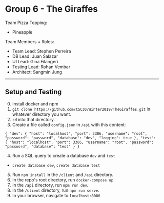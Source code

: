 # Group 6 - The Giraffes
Team Pizza Topping: 
* Pineapple

Team Members + Roles:
* Team Lead: Stephen Perreira
* DB Lead: Juan Salazar
* UI Lead: Gina Filangeri
* Testing Lead: Rohan Vembar
* Architect: Sangmin Jung

---

## Setup and Testing
0. Install docker and npm
1. `git clone https://github.com/CSC307Winter2019/TheGiraffes.git` in whatever directory you want.
2. `cd` into that directory.
3. Create a file called `config.json` in `/api` with this content:

 `{
  "dev": {
    "host": "localhost",
    "port": 3306,
    "username": "root",
    "password": "password",
    "database": "dev",
    "logging": true
  },
  "test": {
    "host": "localhost",
    "port": 3306,
    "username": "root",
    "password": "password",
    "database": "test"
  }
}`

4. Run a SQL query to create a database `dev` and `test`
 * `create database dev`, `create database test`
5. Run `npm install` in the `/client` and `/api` directory.
6. In the repo's root directory, run `docker-compose up`.
7. In the `/api` directory, run `npm run dev`.
8. In the `/client` directory, run `npm run serve`.
9. In your browser, navigate to `localhost:8080`
